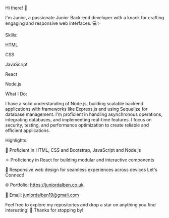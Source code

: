 Hi there! 👋

I'm Junior, a passionate Junior Back-end developer with a knack for crafting engaging and responsive web interfaces. 💻✨

Skills:

HTML 

CSS

JavaScript

React

Node.js


What I Do:

I have a solid understanding of Node.js, building scalable backend applications with frameworks like Express.js and using Sequelize for database management. I'm proficient in handling asynchronous operations, integrating databases, and implementing real-time features. I focus on security, testing, and performance optimization to create reliable and efficient applications.

Highlights:

🚀 Proficient in HTML, CSS and Bootstrap, JavaScript and Node.js

⚛️ Proficiency in React for building modular and interactive components

📱 Responsive web design for seamless experiences across devices
Let's Connect!

🌐 Portfolio: https://juniordalben.co.uk

📧 Email: juniordalben19@gmail.com


Feel free to explore my repositories and drop a star on anything you find interesting! 🌟 Thanks for stopping by!

